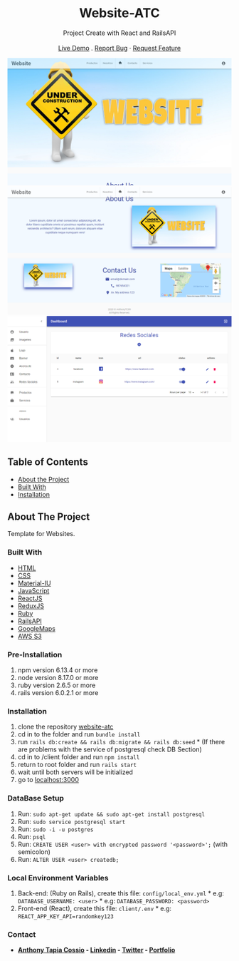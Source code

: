 <p align="center">
  <h1 align="center">Website-ATC</h1>
  <p align="center">
    Project Create with React and RailsAPI
    <br>
    <br>
    <a href="https://website-atc.herokuapp.com/" target="_blank">Live Demo</a>
    .
    <a href="https://github.com/AnthonyTC89/website-atc/issues">Report Bug</a>
    ·
    <a href="https://github.com/AnthonyTC89/website-atc/issues">Request Feature</a>
  </p>
</p>

![Screenshot](/screenshots/01.png)
![Screenshot](/screenshots/03.png)
![Screenshot](/screenshots/02.png)

<!-- TABLE OF CONTENTS -->
## Table of Contents

* [About the Project](#about-the-project)
* [Built With](#built-with)
* [Installation](#installation)

<!-- ABOUT THE PROJECT -->
## About The Project

Template for Websites.

### Built With
* [HTML](https://www.w3.org/html/)
* [CSS](https://www.w3.org/Style/CSS/)
* [Material-IU](https://material-ui.com/)
* [JavaScript](https://www.javascript.com/)
* [ReactJS](https://reactjs.org/)
* [ReduxJS](https://redux.js.org/)
* [Ruby](https://www.ruby-lang.org/en/)
* [RailsAPI](https://rubyonrails.org/)
* [GoogleMaps](https://developers.google.com/maps/documentation)
* [AWS S3](https://aws.amazon.com/s3/)

### Pre-Installation
  1. npm version 6.13.4 or more
  2. node version 8.17.0 or more
  3. ruby version 2.6.5 or more
  4. rails version 6.0.2.1 or more

### Installation
  1. clone the repository [website-atc](https://github.com/AnthonyTC89/website-atc)
  2. cd in to the folder and run `bundle install`
  3. run `rails db:create && rails db:migrate && rails db:seed`
    * (If there are problems with the service of postgresql check DB Section) 
  4. cd in to /client folder and run `npm install`
  5. return to root folder and run `rails start`
  6. wait until both servers will be initialized
  7. go to [localhost:3000](http://localhost:3000)

### DataBase Setup
  1. Run: `sudo apt-get update && sudo apt-get install postgresql`
  2. Run: `sudo service postgresql start`
  3. Run: `sudo -i -u postgres`
  4. Run: `psql`
  5. Run: `CREATE USER <user> with encrypted password '<password>';` (with semicolon)
  6. Run: `ALTER USER <user> createdb;` 

### Local Environment Variables
  1. Back-end: (Ruby on Rails), create this file: `config/local_env.yml`
    * e.g: `DATABASE_USERNAME: <user>`
    * e.g: `DATABASE_PASSWORD: <password>`
  2. Front-end (React), create this file: `client/.env`
    * e.g: `REACT_APP_KEY_API=randomkey123`

### Contact

* **[Anthony Tapia Cossio](https://github.com/AnthonyTC89) - [Linkedin](linkedin.com/in/anthony-tapia-cossio) - [Twitter](https://twitter.com/ptonypTC) - [Portfolio](https://portfolio-anthony.herokuapp.com/)**
